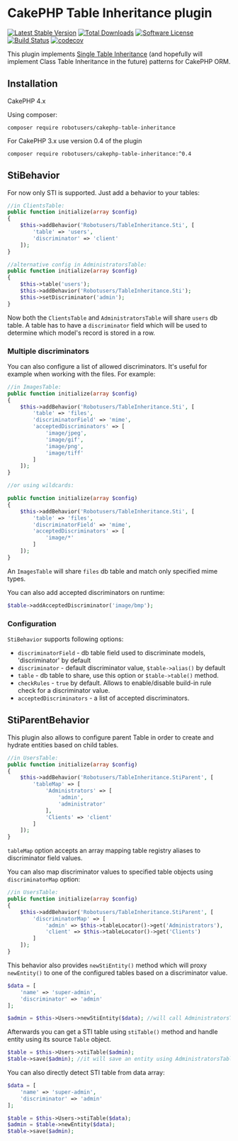 # CakePHP Table Inheritance plugin

[![Latest Stable Version](https://poser.pugx.org/robotusers/cakephp-table-inheritance/v/stable)](https://packagist.org/packages/robotusers/cakephp-table-inheritance)
[![Total Downloads](https://poser.pugx.org/robotusers/cakephp-table-inheritance/downloads)](https://packagist.org/packages/robotusers/cakephp-table-inheritance)
[![Software License](https://img.shields.io/badge/license-MIT-brightgreen.svg)](LICENSE)
[![Build Status](https://travis-ci.org/robotusers/cakephp-table-inheritance.svg?branch=master)](https://travis-ci.org/robotusers/cakephp-table-inheritance)
[![codecov](https://codecov.io/gh/robotusers/cakephp-table-inheritance/branch/master/graph/badge.svg)](https://codecov.io/gh/robotusers/cakephp-table-inheritance/branch/master)


This plugin implements [Single Table Inheritance](https://en.wikipedia.org/wiki/Single_Table_Inheritance) (and hopefully will implement Class Table Inheritance in the future) patterns for CakePHP ORM.

## Installation

CakePHP 4.x

Using composer:
```
composer require robotusers/cakephp-table-inheritance
```

For CakePHP 3.x use version 0.4 of the plugin

```
composer require robotusers/cakephp-table-inheritance:^0.4
```

## StiBehavior

For now only STI is supported. Just add a behavior to your tables:
```php
//in ClientsTable:
public function initialize(array $config)
{
    $this->addBehavior('Robotusers/TableInheritance.Sti', [
        'table' => 'users',
        'discriminator' => 'client'
    ]);
}

//alternative config in AdministratorsTable:
public function initialize(array $config)
{
    $this->table('users');
    $this->addBehavior('Robotusers/TableInheritance.Sti');
    $this->setDiscriminator('admin');
}
```
Now both the `ClientsTable` and `AdministratorsTable` will share `users` db table. A table has to have a `discriminator` field which will be used to determine which model's record is stored in a row.

### Multiple discriminators ###

You can also configure a list of allowed discriminators. It's useful for example when working with the files.
For example:

```php
//in ImagesTable:
public function initialize(array $config)
{
    $this->addBehavior('Robotusers/TableInheritance.Sti', [
        'table' => 'files',
        'discriminatorField' => 'mime',
        'acceptedDiscriminators' => [
            'image/jpeg',
            'image/gif',
            'image/png',
            'image/tiff'
        ]
    ]);
}

//or using wildcards:

public function initialize(array $config)
{
    $this->addBehavior('Robotusers/TableInheritance.Sti', [
        'table' => 'files',
        'discriminatorField' => 'mime',
        'acceptedDiscriminators' => [
            'image/*'
        ]
    ]);
}
```

An `ImagesTable` will share `files` db table and match only specified mime types.

You can also add accepted discriminators on runtime:

```php
$table->addAcceptedDiscriminator('image/bmp');
```

### Configuration ###

`StiBehavior` supports following options:

* `discriminatorField` - db table field used to discriminate models, 'discriminator' by default
* `discriminator` - default discriminator value, `$table->alias()` by default
* `table` - db table to share, use this option or `$table->table()` method.
* `checkRules` - `true` by default. Allows to enable/disable build-in rule check for a discriminator value.
* `acceptedDiscriminators` - a list of accepted discriminators.

## StiParentBehavior

This plugin also allows to configure parent Table in order to create and hydrate entities based on child tables.

```php
//in UsersTable:
public function initialize(array $config)
{
    $this->addBehavior('Robotusers/TableInheritance.StiParent', [
        'tableMap' => [
            'Administrators' => [
                'admin',
                'administrator'
            ],
            'Clients' => 'client'
        ]
    ]);
}
```

`tableMap` option accepts an array mapping table registry aliases to discriminator field values.

You can also map discriminator values to specified table objects using `discriminatorMap` option:

```php
//in UsersTable:
public function initialize(array $config)
{
    $this->addBehavior('Robotusers/TableInheritance.StiParent', [
        'discriminatorMap' => [
            'admin' => $this->tableLocator()->get('Administrators'),
            'client' => $this->tableLocator()->get('Clients')
        ]
    ]);
}
```

This behavior also provides `newStiEntity()` method which will proxy `newEntity()` to one of the configured tables based on a discriminator value.

```php
$data = [
    'name' => 'super-admin',
    'discriminator' => 'admin'
];

$admin = $this->Users->newStiEntity($data); //will call AdministratorsTable::newEntity() and return an Administrator entity instance.
```

Afterwards you can get a STI table using `stiTable()` method and handle entity using its source `Table` object.

```php
$table = $this->Users->stiTable($admin); 
$table->save($admin); //it will save an entity using AdministratorsTable
```

You can also directly detect STI table from data array:

```php
$data = [
    'name' => 'super-admin',
    'discriminator' => 'admin'
];

$table = $this->Users->stiTable($data);
$admin = $table->newEntity($data);
$table->save($admin);
```
